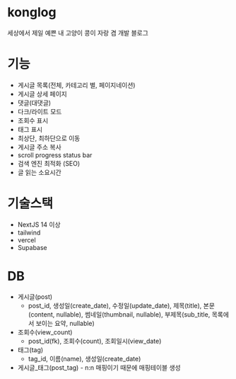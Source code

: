 # konglog
세상에서 제일 예쁜 내 고양이 콩이 자랑 겸 개발 블로그

# 기능
- 게시글 목록(전체, 카테고리 별, 페이지네이션)
- 게시글 상세 페이지
- 댓글(대댓글)
- 다크/라이트 모드
- 조회수 표시
- 태그 표시
- 최상단, 최하단으로 이동
- 게시글 주소 복사
- scroll progress status bar
- 검색 엔진 최적화 (SEO)
- 글 읽는 소요시간

# 기술스택
- NextJS 14 이상
- tailwind
- vercel
- Supabase

# DB
- 게시글(post) 
  - post_id, 생성일(create_date), 수정일(update_date), 제목(title), 본문(content, nullable), 썸네일(thumbnail, nullable), 부제목(sub_title, 목록에서 보이는 요약, nullable)
- 조회수(view_count)
  - post_id(fk), 조회수(count), 조회일시(view_date)
- 태그(tag)
  - tag_id, 이름(name), 생성일(create_date)
- 게시글_태그(post_tag) - n:n 매핑이기 때문에 매핑테이블 생성
